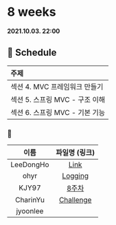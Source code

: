 # 8 weeks 
**2021.10.03. 22:00**

## :calendar: Schedule
|주제|
|:--|
|섹션 4. MVC 프레임워크 만들기|
|섹션 5. 스프링 MVC - 구조 이해|
|섹션 6. 스프링 MVC - 기본 기능|

### :speech_balloon:
|이름|파일명 (링크)|
|:--:|:--:|
|LeeDongHo|[Link](https://adjoining-tarragon-87a.notion.site/Spring-Web-MVC-7551681c47514167860d9b93950e55b6)|
|ohyr|[Logging](https://thread-candytuft-868.notion.site/8-2021-10-03-2f0c6d3e57014278b94637949521896b)|
|KJY97|[8주차](chaerin_201003_spring_week_8.pdf)|
|CharinYu|[Challenge]()|
|jyoonlee||

